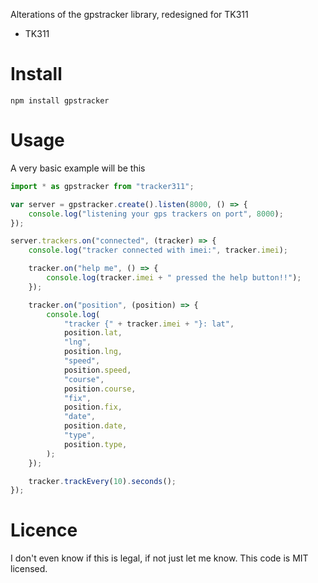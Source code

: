 Alterations of the gpstracker library, redesigned for TK311

-   TK311

# Install

    npm install gpstracker

# Usage

A very basic example will be this

```javascript
import * as gpstracker from "tracker311";

var server = gpstracker.create().listen(8000, () => {
	console.log("listening your gps trackers on port", 8000);
});

server.trackers.on("connected", (tracker) => {
	console.log("tracker connected with imei:", tracker.imei);

	tracker.on("help me", () => {
		console.log(tracker.imei + " pressed the help button!!");
	});

	tracker.on("position", (position) => {
		console.log(
			"tracker {" + tracker.imei + "}: lat",
			position.lat,
			"lng",
			position.lng,
			"speed",
			position.speed,
			"course",
			position.course,
			"fix",
			position.fix,
			"date",
			position.date,
			"type",
			position.type,
		);
	});

	tracker.trackEvery(10).seconds();
});
```

# Licence

I don't even know if this is legal, if not just let me know. This code is MIT
licensed.
